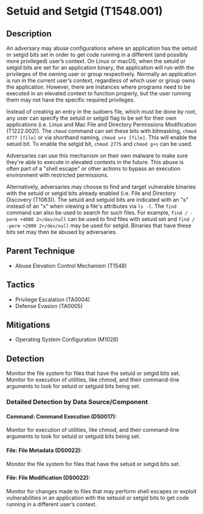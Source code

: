 # Setuid and Setgid (T1548.001)

## Description
An adversary may abuse configurations where an application has the setuid or setgid bits set in order to get code running in a different (and possibly more privileged) user’s context. On Linux or macOS, when the setuid or setgid bits are set for an application binary, the application will run with the privileges of the owning user or group respectively. Normally an application is run in the current user’s context, regardless of which user or group owns the application. However, there are instances where programs need to be executed in an elevated context to function properly, but the user running them may not have the specific required privileges.

Instead of creating an entry in the sudoers file, which must be done by root, any user can specify the setuid or setgid flag to be set for their own applications (i.e. Linux and Mac File and Directory Permissions Modification (T1222.002)). The ```chmod``` command can set these bits with bitmasking, ```chmod 4777 [file]``` or via shorthand naming, ```chmod u+s [file]```. This will enable the setuid bit. To enable the setgid bit, ```chmod 2775``` and ```chmod g+s``` can be used.

Adversaries can use this mechanism on their own malware to make sure they're able to execute in elevated contexts in the future. This abuse is often part of a "shell escape" or other actions to bypass an execution environment with restricted permissions.

Alternatively, adversaries may choose to find and target vulnerable binaries with the setuid or setgid bits already enabled (i.e. File and Directory Discovery (T1083)). The setuid and setguid bits are indicated with an "s" instead of an "x" when viewing a file's attributes via ```ls -l```. The ```find``` command can also be used to search for such files. For example, ```find / -perm +4000 2>/dev/null``` can be used to find files with setuid set and ```find / -perm +2000 2>/dev/null``` may be used for setgid. Binaries that have these bits set may then be abused by adversaries.

## Parent Technique
- Abuse Elevation Control Mechanism (T1548)

## Tactics
- Privilege Escalation (TA0004)
- Defense Evasion (TA0005)

## Mitigations
- Operating System Configuration (M1028)

## Detection
Monitor the file system for files that have the setuid or setgid bits set. Monitor for execution of utilities, like chmod, and their command-line arguments to look for setuid or setguid bits being set.

### Detailed Detection by Data Source/Component
#### Command: Command Execution (DS0017): 
Monitor for execution of utilities, like chmod, and their command-line arguments to look for setuid or setguid bits being set.

#### File: File Metadata (DS0022): 
Monitor the file system for files that have the setuid or setgid bits set.

#### File: File Modification (DS0022): 
Monitor for changes made to files that may perform shell escapes or exploit vulnerabilities in an application with the setsuid or setgid bits to get code running in a different user’s context.

